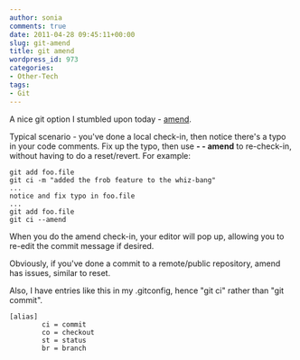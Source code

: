 ```yaml
---
author: sonia
comments: true
date: 2011-04-28 09:45:11+00:00
slug: git-amend
title: git amend
wordpress_id: 973
categories:
- Other-Tech
tags:
- Git
---
```


A nice git option I stumbled upon today - [amend](http://www.kernel.org/pub/software/scm/git/docs/user-manual.html#fixing-a-mistake-by-rewriting-history).

Typical scenario - you've done a local check-in, then notice there's a typo in your code comments. Fix up the typo, then use **- - amend** to re-check-in, without having to do a reset/revert. For example:

    
    git add foo.file
    git ci -m "added the frob feature to the whiz-bang"
    ...
    notice and fix typo in foo.file
    ...
    git add foo.file
    git ci --amend


When you do the amend check-in, your editor will pop up, allowing you to re-edit the commit message if desired.

Obviously, if you've done a commit to a remote/public repository, amend has issues, similar to reset.

Also, I have entries like this in my .gitconfig, hence "git ci" rather than "git commit".

    
    [alias]
            ci = commit
            co = checkout
            st = status
            br = branch
